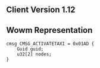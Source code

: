 ## Client Version 1.12

## Wowm Representation
```rust,ignore
cmsg CMSG_ACTIVATETAXI = 0x01AD {
    Guid guid;    
    u32[2] nodes;    
}

```
